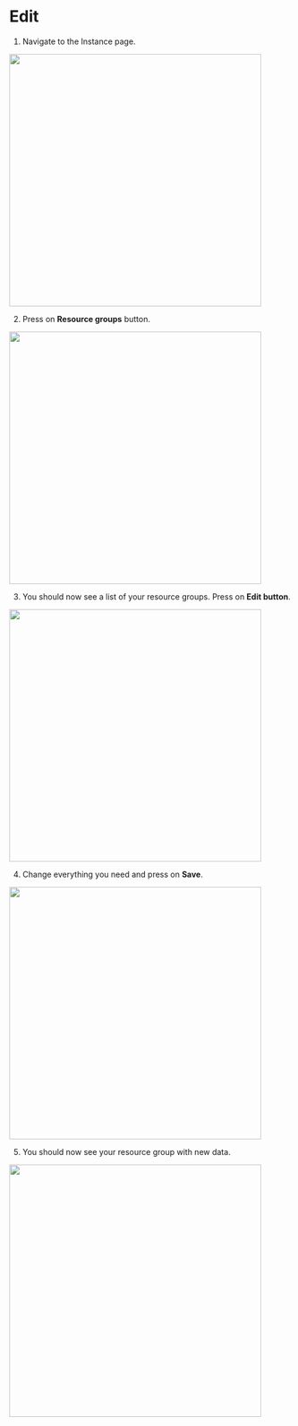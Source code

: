 # Edit

1. Navigate to the Instance page.

  <img style="width: 450px" src="./assets/step-1.jpg" />

2. Press on **Resource groups** button.

  <img style="width: 450px" src="./assets/step-2.jpg" />

3. You should now see a list of your resource groups. Press on **Edit button**.

  <img style="width: 450px" src="./assets/step-3.jpg" />

4. Change everything you need and press on **Save**.

  <img style="width: 450px" src="./assets/step-4.jpg" />

5. You should now see your resource group with new data.

  <img style="width: 450px" src="./assets/step-5.jpg" />
